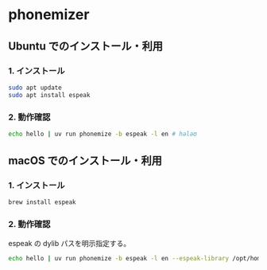 # phonemizer

## Ubuntu でのインストール・利用

### 1. インストール

```sh
sudo apt update
sudo apt install espeak
```

### 2. 動作確認

```sh
echo hello | uv run phonemize -b espeak -l en # hələʊ
```

## macOS でのインストール・利用

### 1. インストール

```sh
brew install espeak
```

### 2. 動作確認

espeak の dylib パスを明示指定する。

```sh
echo hello | uv run phonemize -b espeak -l en --espeak-library /opt/homebrew/Cellar/espeak/*/lib/libespeak.dylib # hələʊ
```
